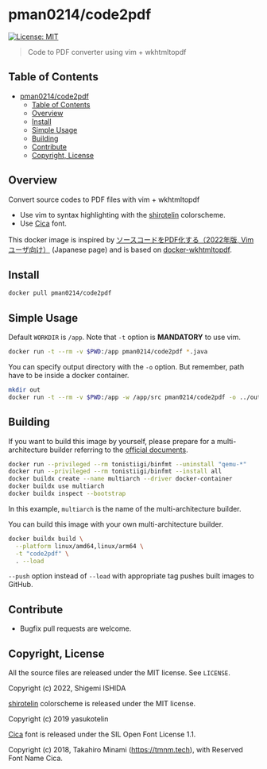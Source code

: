 # pman0214/code2pdf

[![License: MIT](https://img.shields.io/badge/License-MIT-yellow.svg)](https://opensource.org/licenses/MIT)

> Code to PDF converter using vim + wkhtmltopdf

## Table of Contents
- [pman0214/code2pdf](#pman0214code2pdf)
  - [Table of Contents](#table-of-contents)
  - [Overview](#overview)
  - [Install](#install)
  - [Simple Usage](#simple-usage)
  - [Building](#building)
  - [Contribute](#contribute)
  - [Copyright, License](#copyright-license)

## Overview

Convert source codes to PDF files with vim + wkhtmltopdf
- Use vim to syntax highlighting with the [shirotelin](https://github.com/yasukotelin/shirotelin) colorscheme.
- Use [Cica](https://github.com/miiton/Cica) font.

This docker image is inspired by [ソースコードをPDF化する（2022年版, Vimユーザ向け）](https://qiita.com/1007/items/2cdaae01e7cb4107fd4b) (Japanese page) and is based on [docker-wkhtmltopdf](https://github.com/Surnet/docker-wkhtmltopdf).

## Install

```bash
docker pull pman0214/code2pdf
```

## Simple Usage

Default `WORKDIR` is `/app`.
Note that `-t` option is **MANDATORY** to use vim.

```bash
docker run -t --rm -v $PWD:/app pman0214/code2pdf *.java
```

You can specify output directory with the `-o` option. But remember, path have to be inside a docker container.
```bash
mkdir out
docker run -t --rm -v $PWD:/app -w /app/src pman0214/code2pdf -o ../out/ *.java
```

## Building

If you want to build this image by yourself, please prepare for a multi-architecture builder referring to the [official documents](https://docs.docker.com/desktop/multi-arch/).
```bash
docker run --privileged --rm tonistiigi/binfmt --uninstall "qemu-*"
docker run --privileged --rm tonistiigi/binfmt --install all
docker buildx create --name multiarch --driver docker-container
docker buildx use multiarch
docker buildx inspect --bootstrap
```
In this example, `multiarch` is the name of the multi-architecture builder.

You can build this image with your own multi-architecture builder.
```bash
docker buildx build \
  --platform linux/amd64,linux/arm64 \
  -t "code2pdf" \
  . --load
```
`--push` option instead of `--load` with appropriate tag pushes built images to GitHub.

## Contribute

* Bugfix pull requests are welcome.

## Copyright, License

All the source files are released under the MIT license.
See `LICENSE`.

Copyright (c) 2022, Shigemi ISHIDA

[shirotelin](https://github.com/yasukotelin/shirotelin) colorscheme is released under the MIT license.

Copyright (c) 2019 yasukotelin

[Cica](https://github.com/miiton/Cica) font is released under the SIL Open Font License 1.1.

Copyright (c) 2018, Takahiro Minami (https://tmnm.tech), with Reserved Font Name Cica.
